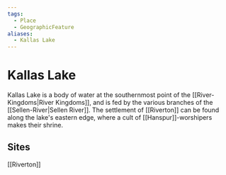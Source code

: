 ```yaml
---
tags:
  - Place
  - GeographicFeature
aliases:
  - Kallas Lake
---
```

# Kallas Lake
Kallas Lake is a body of water at the southernmost point of the [[River-Kingdoms|River Kingdoms]], and is fed by the various branches of the [[Sellen-River|Sellen River]]. The settlement of [[Riverton]] can be found along the lake's eastern edge, where a cult of [[Hanspur]]-worshipers makes their shrine. 

## Sites
[[Riverton]]

